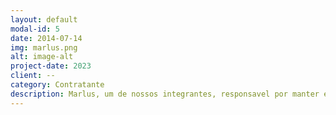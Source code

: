 ```yaml
---
layout: default
modal-id: 5
date: 2014-07-14
img: marlus.png
alt: image-alt
project-date: 2023
client: --
category: Contratante 
description: Marlus, um de nossos integrantes, responsavel por manter e contratar parcerias de empresas, eventos e games para o programa. Nam.
---
```

